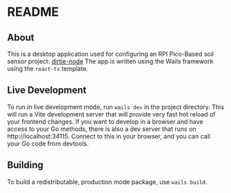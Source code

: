 # README

## About

This is a desktop application used for configuring an RPI Pico-Based soil sensor project: [dirtie-node](https://github.com/frozenkro/dirtie-node.git)
The app is written using the Wails framework using the `react-ts` template.

## Live Development

To run in live development mode, run `wails dev` in the project directory. This will run a Vite development
server that will provide very fast hot reload of your frontend changes. If you want to develop in a browser
and have access to your Go methods, there is also a dev server that runs on http://localhost:34115. Connect
to this in your browser, and you can call your Go code from devtools.

## Building

To build a redistributable, production mode package, use `wails build`.

